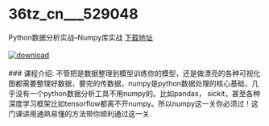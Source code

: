 # 36tz_cn___529048
Python数据分析实战–Numpy库实战
[下载地址](http://www.36tz.cn/article/529048 "下载地址")
<br/></br>[![download](http://36tz.cn/muke_img/2019_11_356-86-300x160.jpg "下载地址")](http://www.36tz.cn/article/529048 "下载地址")
<br/></br>### 课程介绍:
不管把是数据整理到模型训练你的模型，还是做漂亮的各种可视化图都需要整理好数据，要完的传数据，numpy是python数据处理的核心基础，几乎没有一个python数据分析工具不用numpy的。比如pandas， sickit，甚至各种深度学习框架比如tensorflow都离不开numpy。所以numpy这一关你必须过！这门课讲用通熟易懂的方法带你顺利通过这一关.



